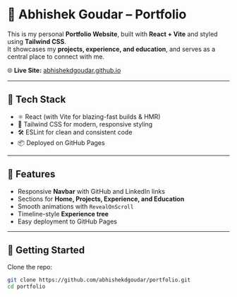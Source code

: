 # 🚀 Abhishek Goudar – Portfolio

This is my personal **Portfolio Website**, built with **React + Vite** and styled using **Tailwind CSS**.  
It showcases my **projects, experience, and education**, and serves as a central place to connect with me.

🌐 **Live Site:** [abhishekdgoudar.github.io](https://abhishekdgoudar.github.io)

---

## 🔧 Tech Stack
- ⚛️ React (with Vite for blazing-fast builds & HMR)
- 🎨 Tailwind CSS for modern, responsive styling
- 🛠️ ESLint for clean and consistent code
- 📦 Deployed on GitHub Pages

---

## 📂 Features
- Responsive **Navbar** with GitHub and LinkedIn links  
- Sections for **Home, Projects, Experience, and Education**  
- Smooth animations with `RevealOnScroll`  
- Timeline-style **Experience tree**  
- Easy deployment to GitHub Pages  

---

## 🚀 Getting Started

Clone the repo:
```bash
git clone https://github.com/abhishekdgoudar/portfolio.git
cd portfolio